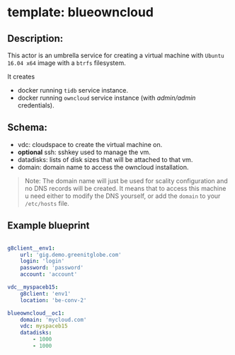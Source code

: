 # template: blueowncloud

## Description:
This actor is an umbrella service for creating a virtual machine with `Ubuntu 16.04 x64` image with a `btrfs` filesystem.

It creates
  - docker running `tidb` service instance.
  - docker running `owncloud` service instance (with *admin/admin* credentials).


## Schema:

- vdc: cloudspace to create the virtual machine on.
- **optional** ssh: sshkey used to manage the vm.
- datadisks: lists of disk sizes that will be attached to that vm.
- domain: domain name to access the owncloud installation.
> Note: The domain name will just be used for scality configuration and no DNS records will be created. It means that
to access this machine u need either to modify the DNS yourself, or add the `domain` to your `/etc/hosts` file.


## Example blueprint

```yaml

g8client__env1:
    url: 'gig.demo.greenitglobe.com'
    login: 'login'
    password: 'password'
    account: 'account'

vdc__myspaceb15:
    g8client: 'env1'
    location: 'be-conv-2'

blueowncloud__oc1:
    domain: 'mycloud.com'
    vdc: myspaceb15
    datadisks:
        - 1000
        - 1000

```
